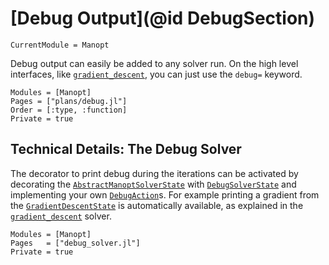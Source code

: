 # [Debug Output](@id DebugSection)

```@meta
CurrentModule = Manopt
```

Debug output can easily be added to any solver run.
On the high level interfaces, like [`gradient_descent`](@ref), you can just use the `debug=` keyword.

```@autodocs
Modules = [Manopt]
Pages = ["plans/debug.jl"]
Order = [:type, :function]
Private = true
```

## Technical Details: The Debug Solver

The decorator to print debug during the iterations can be activated by
decorating the [`AbstractManoptSolverState`](@ref) with [`DebugSolverState`](@ref) and implementing
your own [`DebugAction`](@ref)s.
For example printing a gradient from the [`GradientDescentState`](@ref) is
automatically available, as explained in the [`gradient_descent`](@ref) solver.

```@autodocs
Modules = [Manopt]
Pages   = ["debug_solver.jl"]
Private = true
```
